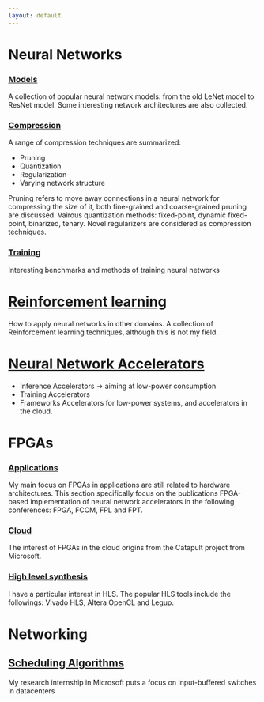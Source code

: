 ```yaml
---
layout: default
---
```


# [](#nn)Neural Networks
### [Models](/blog/papers/nn_models/model_summary.html)

A collection of popular neural network models: from the old LeNet model to ResNet model.
Some interesting network architectures are also collected.

### [Compression](/blog/papers/pruning/pruning_summary.html)
A range of compression techniques are summarized:
* Pruning
* Quantization
* Regularization
* Varying network structure

Pruning refers to move away connections in a neural network for compressing the size of it, both fine-grained and coarse-grained
pruning are discussed.
Vairous quantization methods: fixed-point, dynamic fixed-point, binarized, tenary.
Novel regularizers are considered as compression techniques.

### [ Training](/blog/papers/train/train_summary.html)
Interesting benchmarks and methods of training neural networks

# [Reinforcement learning](/blog/papers/nn_app/app_summary.html)
How to apply neural networks in other domains.
A collection of Reinforcement learning techniques, although this is not my field.

# [Neural Network Accelerators](/blog/papers/nn_accelerator/acc_summary.html)
* Inference Accelerators -> aiming at low-power consumption
* Training Accelerators
* Frameworks
Accelerators for low-power systems, and accelerators in the cloud.

# [](#fpga)FPGAs
### [Applications](/blog/papers/fpga_nn/fpgann_summary.html)
My main focus on FPGAs in applications are still related to hardware architectures. This section specifically focus on the publications FPGA-based implementation of neural network accelerators in the following conferences: FPGA, FCCM, FPL and FPT.

### [Cloud](/blog/papers/fpga_cloud/fpgncloud_summary.html)
The interest of FPGAs in the cloud origins from the Catapult project from Microsoft.

### [High level synthesis](/blog/papers/pruning/pruning_summary.html)
I have a particular interest in HLS. The popular HLS tools include the followings: Vivado HLS, Altera OpenCL and Legup.

# [](#others)Networking
## [Scheduling Algorithms](/blog/papers/others/scheduling.html)
My research internship in Microsoft puts a focus on input-buffered switches in datacenters
